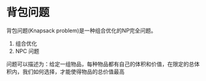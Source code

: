 背包问题
===

背包问题(Knapsack problem)是一种组合优化的NP完全问题。
1. 组合优化
2. NPC 问题

问题可以描述为：给定一组物品，每种物品都有自己的体积和价值，在限定的总体积内，我们如何选择，才能使得物品的总价值最高
